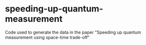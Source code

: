 # speeding-up-quantum-measurement
Code used to generate the data in the paper "Speeding up quantum measurement using space-time trade-off"
